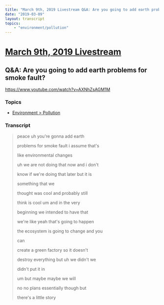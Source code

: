 ```yaml
---
title: "March 9th, 2019 Livestream Q&A: Are you going to add earth problems for smoke fault?"
date: "2019-03-09"
layout: transcript
topics:
    - "environment/pollution"
---
```

# [March 9th, 2019 Livestream](../2019-03-09.md)
## Q&A: Are you going to add earth problems for smoke fault?
https://www.youtube.com/watch?v=AXNhZsAGM1M

### Topics
* [Environment > Pollution](../topics/environment/pollution.md)

### Transcript

> peace uh you're gonna add earth
>
> problems for smoke fault i assume that's
>
> like environmental changes
>
> uh we are not doing that now and i don't
>
> know if we're doing that later but it is
>
> something that we
>
> thought was cool and probably still
>
> think is cool um and in the very
>
> beginning we intended to have that
>
> we're like yeah that's going to happen
>
> the ecosystem is going to change and you
>
> can
>
> create a green factory so it doesn't
>
> destroy everything but uh we didn't we
>
> didn't put it in
>
> um but maybe maybe we will
>
> no no plans essentially though but
>
> there's a little story
